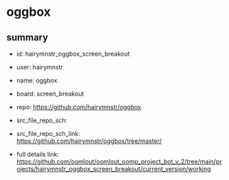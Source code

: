# oggbox
 
## summary 
* id: hairymnstr_oggbox_screen_breakout
* user: hairymnstr
* name: oggbox
* board: screen_breakout
* repo: https://github.com/hairymnstr/oggbox



* src_file_repo_sch: 
* src_file_repo_sch_link: https://github.com/hairymnstr/oggbox/tree/master/
* full details link: https://github.com/oomlout/oomlout_oomp_project_bot_v_2/tree/main/projects/hairymnstr_oggbox_screen_breakout/current_version/working  







